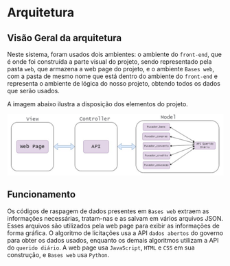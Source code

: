 # Arquitetura

## Visão Geral da arquitetura

Neste sistema, foram usados dois ambientes: o ambiente do `front-end`, que é onde foi construída a parte visual do projeto, sendo representado pela pasta `web`, que armazena a web page do projeto, e o ambiente `Bases web`, com a pasta de mesmo nome que está dentro do ambiente do `front-end` e representa o ambiente de lógica do nosso projeto, obtendo todos os dados que serão usados.

A imagem abaixo ilustra a disposição dos elementos do projeto. 

![imagem da arquitetura](img/arquitetura.png)

## Funcionamento

Os códigos de raspagem de dados presentes em `Bases web` extraem as informações necessárias, tratam-nas e as salvam em vários arquivos JSON. Esses arquivos são utilizados pela web page para exibir as informações de forma gráfica. O algoritmo de licitações usa a API `dados abertos` do governo para obter os dados usados, enquanto os demais algoritmos utilizam a API do `querido diário`. A web page usa `JavaScript`, `HTML` e `CSS` em sua construção, e `Bases web` usa `Python`.
